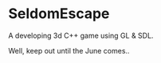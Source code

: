 SeldomEscape
============

A developing 3d C++ game using GL &amp; SDL.


Well, keep out until the June comes..

